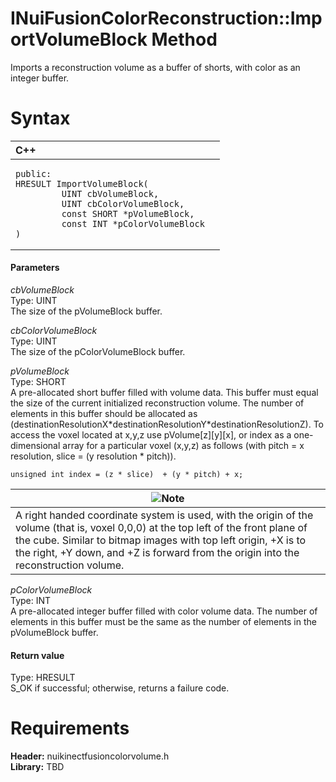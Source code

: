 INuiFusionColorReconstruction::ImportVolumeBlock Method  
=======================================================  

Imports a reconstruction volume as a buffer of shorts, with color as an integer buffer. <span id="syntaxSection"></span>

Syntax  
======  

<table>
<colgroup>
<col width="100%" />
</colgroup>
<thead>
<tr class="header">
<th align="left">C++</th>
</tr>
</thead>
<tbody>
<tr class="odd">
<td align="left"><pre><code>public:  
HRESULT ImportVolumeBlock(  
         UINT cbVolumeBlock,  
         UINT cbColorVolumeBlock,  
         const SHORT *pVolumeBlock,  
         const INT *pColorVolumeBlock  
)</code></pre></td>
</tr>
</tbody>
</table>

<span id="ID4EG"></span>
#### Parameters  

*cbVolumeBlock*    
Type: UINT  
The size of the pVolumeBlock buffer.  

*cbColorVolumeBlock*    
Type: UINT  
The size of the pColorVolumeBlock buffer.  

*pVolumeBlock*    
Type: SHORT  
 A pre-allocated short buffer filled with volume data. This buffer must equal the size of the current initialized reconstruction volume. The number of elements in this buffer should be allocated as (destinationResolutionX\*destinationResolutionY\*destinationResolutionZ). To access the voxel located at x,y,z use pVolume[z][y][x], or index as a one-dimensional array for a particular voxel (x,y,z) as follows (with pitch = x resolution, slice = (y resolution \* pitch)).  

    unsigned int index = (z * slice)  + (y * pitch) + x;  

| ![](../../../../../../resources/note.gif)Note                                                                                                                                                                                                                                                |
|----------------------------------------------------------------------------------------------------------------------------------------------------------------------------------------------------------------------------------------------------------------------------------------------|
| A right handed coordinate system is used, with the origin of the volume (that is, voxel 0,0,0) at the top left of the front plane of the cube. Similar to bitmap images with top left origin, +X is to the right, +Y down, and +Z is forward from the origin into the reconstruction volume. |

*pColorVolumeBlock*    
Type: INT  
A pre-allocated integer buffer filled with color volume data. The number of elements in this buffer must be the same as the number of elements in the pVolumeBlock buffer.  

<span id="ID4EP"></span>
#### Return value  

Type: HRESULT  
S\_OK if successful; otherwise, returns a failure code.  

<span id="requirements"></span>

Requirements  
============  

**Header:** nuikinectfusioncolorvolume.h  
**Library:** TBD  



<!--Please do not edit the data in the comment block below.-->
<!--
TOCTitle : ImportVolumeBlock Method
RLTitle : INuiFusionColorReconstruction::ImportVolumeBlock Method
KeywordK : ImportVolumeBlock method
KeywordK : INuiFusionColorReconstruction::ImportVolumeBlock method
KeywordF : INuiFusionColorReconstruction::ImportVolumeBlock
KeywordF : ImportVolumeBlock
KeywordF : Microsoft.Kinect.nuikinectfusioncolorvolume.INuiFusionColorReconstruction.ImportVolumeBlock(UINT,UINT,SHORT,INT)
KeywordA : M:Microsoft.Kinect.nuikinectfusioncolorvolume.INuiFusionColorReconstruction.ImportVolumeBlock(UINT,UINT,SHORT,INT)
AssetID : M:Microsoft.Kinect.nuikinectfusioncolorvolume.INuiFusionColorReconstruction.ImportVolumeBlock(UINT,UINT,SHORT,INT)
Locale : en-us
CommunityContent : 1
APIType : Managed
APILocation : 
APIName : Microsoft.Kinect.nuikinectfusioncolorvolume.INuiFusionColorReconstruction::ImportVolumeBlock
TargetOS : Windows
TopicType : kbSyntax
DevLang : C++
DocSet : K4Wv2
ProjType : K4Wv2Proj
Technology : Kinect for Windows
Product : Kinect for Windows SDK v2
productversion : 20
-->
